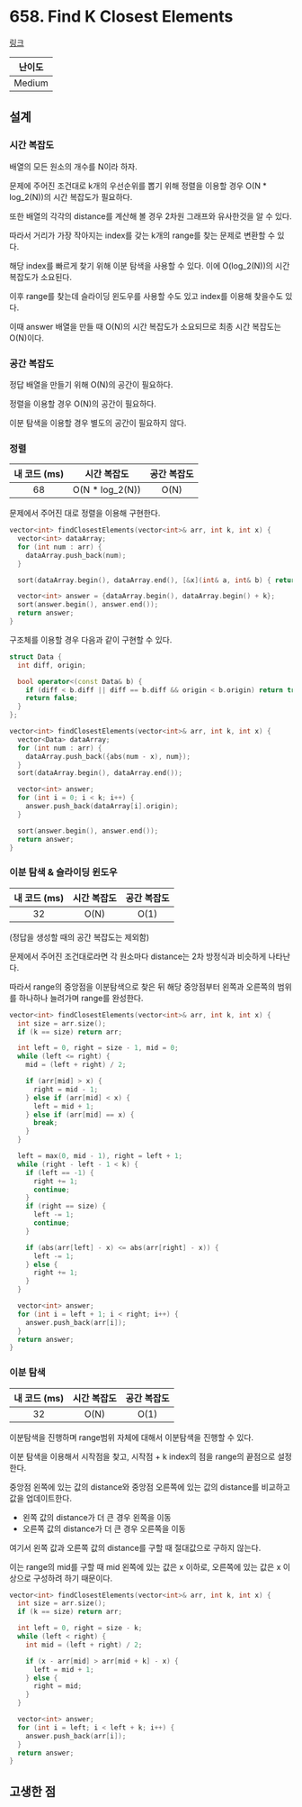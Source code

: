 # 658. Find K Closest Elements

[링크](https://leetcode.com/problems/find-k-closest-elements/)

| 난이도 |
| :----: |
| Medium |

## 설계

### 시간 복잡도

배열의 모든 원소의 개수를 N이라 하자.

문제에 주어진 조건대로 k개의 우선순위를 뽑기 위해 정렬을 이용할 경우 O(N \* log_2(N))의 시간 복잡도가 필요하다.

또한 배열의 각각의 distance를 계산해 볼 경우 2차원 그래프와 유사한것을 알 수 있다.

따라서 거리가 가장 작아지는 index를 갖는 k개의 range를 찾는 문제로 변환할 수 있다.

해당 index를 빠르게 찾기 위해 이분 탐색을 사용할 수 있다. 이에 O(log_2(N))의 시간 복잡도가 소요된다.

이후 range를 찾는데 슬라이딩 윈도우를 사용할 수도 있고 index를 이용해 찾을수도 있다.

이때 answer 배열을 만들 때 O(N)의 시간 복잡도가 소요되므로 최종 시간 복잡도는 O(N)이다.

### 공간 복잡도

정답 배열을 만들기 위해 O(N)의 공간이 필요하다.

정렬을 이용할 경우 O(N)의 공간이 필요하다.

이분 탐색을 이용할 경우 별도의 공간이 필요하지 않다.

### 정렬

| 내 코드 (ms) |   시간 복잡도    | 공간 복잡도 |
| :----------: | :--------------: | :---------: |
|      68      | O(N \* log_2(N)) |    O(N)     |

문제에서 주어진 대로 정렬을 이용해 구현한다.

```cpp
vector<int> findClosestElements(vector<int>& arr, int k, int x) {
  vector<int> dataArray;
  for (int num : arr) {
    dataArray.push_back(num);
  }

  sort(dataArray.begin(), dataArray.end(), [&x](int& a, int& b) { return (abs(a - x) < abs(b - x)) || (abs(a - x) == abs(b - x) && a < b); });

  vector<int> answer = {dataArray.begin(), dataArray.begin() + k};
  sort(answer.begin(), answer.end());
  return answer;
}
```

구조체를 이용할 경우 다음과 같이 구현할 수 있다.

```cpp
struct Data {
  int diff, origin;

  bool operator<(const Data& b) {
    if (diff < b.diff || diff == b.diff && origin < b.origin) return true;
    return false;
  }
};

vector<int> findClosestElements(vector<int>& arr, int k, int x) {
  vector<Data> dataArray;
  for (int num : arr) {
    dataArray.push_back({abs(num - x), num});
  }
  sort(dataArray.begin(), dataArray.end());

  vector<int> answer;
  for (int i = 0; i < k; i++) {
    answer.push_back(dataArray[i].origin);
  }

  sort(answer.begin(), answer.end());
  return answer;
}
```

### 이분 탐색 & 슬라이딩 윈도우

| 내 코드 (ms) | 시간 복잡도 | 공간 복잡도 |
| :----------: | :---------: | :---------: |
|      32      |    O(N)     |    O(1)     |

(정답을 생성할 때의 공간 복잡도는 제외함)

문제에서 주어진 조건대로라면 각 원소마다 distance는 2차 방정식과 비슷하게 나타난다.

따라서 range의 중앙점을 이분탐색으로 찾은 뒤 해당 중앙점부터 왼쪽과 오른쪽의 범위를 하나하나 늘려가며 range를 완성한다.

```cpp
vector<int> findClosestElements(vector<int>& arr, int k, int x) {
  int size = arr.size();
  if (k == size) return arr;

  int left = 0, right = size - 1, mid = 0;
  while (left <= right) {
    mid = (left + right) / 2;

    if (arr[mid] > x) {
      right = mid - 1;
    } else if (arr[mid] < x) {
      left = mid + 1;
    } else if (arr[mid] == x) {
      break;
    }
  }

  left = max(0, mid - 1), right = left + 1;
  while (right - left - 1 < k) {
    if (left == -1) {
      right += 1;
      continue;
    }
    if (right == size) {
      left -= 1;
      continue;
    }

    if (abs(arr[left] - x) <= abs(arr[right] - x)) {
      left -= 1;
    } else {
      right += 1;
    }
  }

  vector<int> answer;
  for (int i = left + 1; i < right; i++) {
    answer.push_back(arr[i]);
  }
  return answer;
}
```

### 이분 탐색

| 내 코드 (ms) | 시간 복잡도 | 공간 복잡도 |
| :----------: | :---------: | :---------: |
|      32      |    O(N)     |    O(1)     |

이분탐색을 진행하며 range범위 자체에 대해서 이분탐색을 진행할 수 있다.

이분 탐색을 이용해서 시작점을 찾고, 시작점 + k index의 점을 range의 끝점으로 설정한다.

중앙점 왼쪽에 있는 값의 distance와 중앙점 오른쪽에 있는 값의 distance를 비교하고 값을 업데이트한다.

- 왼쪽 값의 distance가 더 큰 경우 왼쪽을 이동
- 오른쪽 값의 distance가 더 큰 경우 오른쪽을 이동

여기서 왼쪽 값과 오른쪽 값의 distance를 구할 때 절대값으로 구하지 않는다.

이는 range의 mid를 구할 때 mid 왼쪽에 있는 값은 x 이하로, 오른쪽에 있는 값은 x 이상으로 구성하려 하기 때문이다.

```cpp
vector<int> findClosestElements(vector<int>& arr, int k, int x) {
  int size = arr.size();
  if (k == size) return arr;

  int left = 0, right = size - k;
  while (left < right) {
    int mid = (left + right) / 2;

    if (x - arr[mid] > arr[mid + k] - x) {
      left = mid + 1;
    } else {
      right = mid;
    }
  }

  vector<int> answer;
  for (int i = left; i < left + k; i++) {
    answer.push_back(arr[i]);
  }
  return answer;
}
```

## 고생한 점
